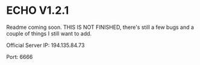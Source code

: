 # ECHO V1.2.1

Readme coming soon. THIS IS NOT FINISHED, there's still a few bugs and a couple of things I still want to add.

Official Server IP: 194.135.84.73

Port: 6666
